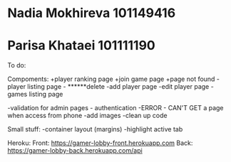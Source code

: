 # Nadia Mokhireva 101149416
# Parisa Khataei 101111190

To do:

Compoments:
+player ranking page
+join game page
+page not found
-player listing page - ******delete
-add player page
-edit player page
-games listing page

-validation for admin pages - authentication
-ERROR - CAN'T GET a page when access from phone
-add images
-clean up code

Small stuff:
-container layout (margins)
-highlight active tab

Heroku:
Front: https://gamer-lobby-front.herokuapp.com
Back: https://gamer-lobby-back.herokuapp.com/api 